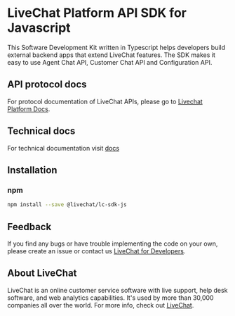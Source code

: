 # LiveChat Platform API SDK for Javascript

This Software Development Kit written in Typescript helps developers build external backend apps that extend LiveChat features. The SDK makes it easy to use Agent Chat API, Customer Chat API and Configuration API.

## API protocol docs

For protocol documentation of LiveChat APIs, please go to [Livechat Platform Docs](https://developers.livechatinc.com/docs/).

## Technical docs

For technical documentation visit [docs](https://github.com/livechat/lc-sdk-js/blob/v3.5/docs/README.md)

## Installation

### npm

```bash
npm install --save @livechat/lc-sdk-js
```

## Feedback

If you find any bugs or have trouble implementing the code on your own, please create an issue or contact us [LiveChat for Developers](https://developers.livechatinc.com/).

## About LiveChat

LiveChat is an online customer service software with live support, help desk software, and web analytics capabilities. It's used by more than 30,000 companies all over the world. For more info, check out [LiveChat](https://livechat.com/).
